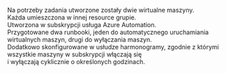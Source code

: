 Na potrzeby zadania utworzone zostały dwie wirtualne maszyny.<br/>
Każda umieszczona w innej resource grupie.<br/>
Utworzona w subskrypcji usługa Azure Automation.<br/>
Przygotowane dwa runbooki, jeden do automatycznego uruchamiania wirtualnych maszyn, drugi do wyłączania maszyn.<br/>
Dodatkowo skonfigurowane w usłudze harmonogramy, zgodnie z którymi wszystkie maszyny w subskrypcji włączają się <br/>
i wyłączają cyklicznie o określonych godzinach.
